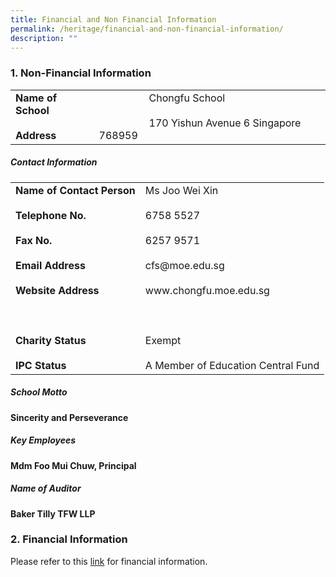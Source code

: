 ```yaml
---
title: Financial and Non Financial Information
permalink: /heritage/financial-and-non-financial-information/
description: ""
---
```

### 1. Non-Financial Information

<p>
<table border="0">
<tbody><tr><td><b>Name of School</b><br><br><b>Address</b></td>
<td>     Chongfu School<br><br>     170 Yishun Avenue 6 Singapore 768959</td></tr>
</tbody></table>
</p>	
		
##### Contact Information

<p>
<table border="0">
<tbody><tr><td><b>Name of Contact Person</b><br><br><b>Telephone No.</b><br><br><b>Fax No.	</b><br><br><b>Email Address</b><br><br><b>Website Address</b><br><br><br><br><b>Charity Status</b><br><br><b>IPC Status</b></td>
<td>Ms Joo Wei Xin<br><br>6758 5527<br><br>6257 9571<br><br>cfs@moe.edu.sg<br><br>www.chongfu.moe.edu.sg<br><br><br><br>Exempt<br><br>A Member of Education Central Fund</td></tr>
</tbody></table>
</p>	
	
##### School Motto
**Sincerity and Perseverance**

##### Key Employees
**Mdm Foo Mui Chuw, Principal**

##### Name of Auditor
**Baker Tilly TFW LLP**

### 2. Financial Information
Please refer to this [link](https://www.moe.gov.sg/about-us/organisation-structure/fpd/financial-summary) for financial information.